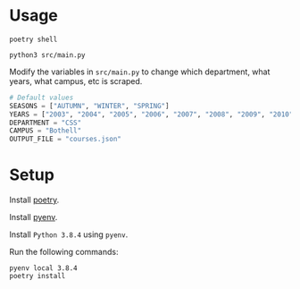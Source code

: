 

# Usage

`poetry shell`

`python3 src/main.py`

Modify the variables in `src/main.py` to change which department, what years, what campus, etc is scraped.

```python
# Default values 
SEASONS = ["AUTUMN", "WINTER", "SPRING"]
YEARS = ["2003", "2004", "2005", "2006", "2007", "2008", "2009", "2010", "2011", "2012", "2013", "2014", "2015", "2016", "2017", "2018", "2019", "2020"]
DEPARTMENT = "CSS"
CAMPUS = "Bothell"
OUTPUT_FILE = "courses.json"
```

# Setup

Install [poetry](https://python-poetry.org/).

Install [pyenv](https://github.com/pyenv/pyenv).

Install `Python 3.8.4` using `pyenv`.


Run the following commands:

```
pyenv local 3.8.4
poetry install
```

